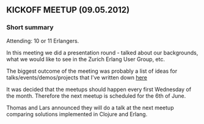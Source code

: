## KICKOFF MEETUP (09.05.2012)

### Short summary

Attending: 10 or 11 Erlangers.

In this meeting we did a presentation round - talked about our
backgrounds, what we would like to see in the Zurich Erlang User
Group, etc.

The biggest outcome of the meeting was probably a list of ideas for
talks/events/demos/projects that I've written down
[here](https://github.com/zurich-erlang-user-group/2012-meetups/blob/master/ideas-for-talks.md)

It was decided that the meetups should happen every first Wednesday of
the month. Therefore the next meetup is scheduled for the 6th of June.

Thomas and Lars announced they will do a talk at the next meetup
comparing solutions implemented in Clojure and Erlang.



